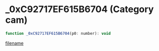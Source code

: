 # _0xC92717EF615B6704 (Category cam)

```js
function _0xC92717EF615B6704(p0: number): void
```

[filename](_0xC92717EF615B6704_m.md ':include')
